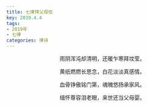 ```yaml
---
title: 七律拜父母坟
key: 2019.4.4
tags: 
- 2019年 
- 七律
categories: 律诗
---
```


<p align="center">雨阴浑沌却清明，还暖乍寒拜坟莹。
</p>
<p align="center">黄纸燃燃长思念，白花淡淡真感情。
</p>
<p align="center">血骨铮傲铭门第，魂魄悠扬承家风。
</p>
<p align="center">缅怀尊容泪老眼，来世还当父母婴。
</p>
